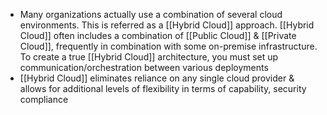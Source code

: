 - Many organizations actually use a combination of several cloud environments. This is referred as a [[Hybrid Cloud]] approach. [[Hybrid Cloud]] often includes a combination of [[Public Cloud]] & [[Private Cloud]], frequently in combination with some on-premise infrastructure. To create a true [[Hybrid Cloud]] architecture, you must set up communication/orchestration between various deployments
- [[Hybrid Cloud]] eliminates reliance on any single cloud provider & allows for additional levels of flexibility in terms of capability, security compliance